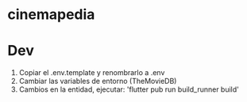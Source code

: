 # cinemapedia

# Dev
1. Copiar el .env.template y renombrarlo a .env
2. Cambiar las variables de entorno (TheMovieDB)
3. Cambios en la entidad, ejecutar: 'flutter pub run build_runner build'